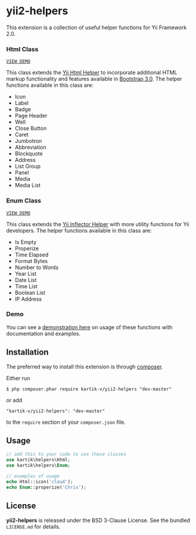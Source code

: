 yii2-helpers
============

This extension is a collection of useful helper functions for Yii Framework 2.0.

### Html Class
[```VIEW DEMO```](http://demos.krajee.com/helper-functions/html)  

This class extends the [Yii Html Helper](https://github.com/yiisoft/yii2/blob/master/framework/helpers/Html.php) to incorporate additional HTML markup functionality and features available in [Bootstrap 3.0](http://getbootstrap.com/). The helper functions available in this class are:
- Icon
- Label
- Badge
- Page Header
- Well
- Close Button
- Caret
- Jumbotron
- Abbreviation
- Blockquote
- Address
- List Group
- Panel
- Media
- Media List

### Enum Class
[```VIEW DEMO```](http://demos.krajee.com/helper-functions/enum)  

This class extends the [Yii Inflector Helper](https://github.com/yiisoft/yii2/blob/master/framework/helpers/Inflector.php) with more utility functions for Yii developers. The helper functions available in this class are:
- Is Empty
- Properize
- Time Elapsed
- Format Bytes
- Number to Words
- Year List
- Date List
- Time List
- Boolean List
- IP Address

### Demo
You can see a [demonstration here](http://demos.krajee.com/helpers) on usage of these functions with documentation and examples.

## Installation

The preferred way to install this extension is through [composer](http://getcomposer.org/download/).

Either run

```
$ php composer.phar require kartik-v/yii2-helpers "dev-master"
```

or add

```
"kartik-v/yii2-helpers": "dev-master"
```

to the ```require``` section of your `composer.json` file.

## Usage

```php
// add this to your code to use these classes
use kartik\helpers\Html;
use kartik\helpers\Enum;

// examples of usage
echo Html::icon('cloud');
echo Enum::properize('Chris');
```

## License

**yii2-helpers** is released under the BSD 3-Clause License. See the bundled `LICENSE.md` for details.
